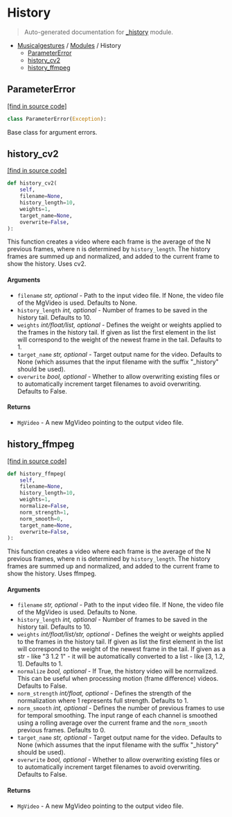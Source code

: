 # History

> Auto-generated documentation for [_history](https://github.com/fourMs/MGT-python/blob/master/musicalgestures/_history.py) module.

- [Musicalgestures](README.md#musicalgestures-index) / [Modules](MODULES.md#musicalgestures-modules) / History
    - [ParameterError](#parametererror)
    - [history_cv2](#history_cv2)
    - [history_ffmpeg](#history_ffmpeg)

## ParameterError

[[find in source code]](https://github.com/fourMs/MGT-python/blob/master/musicalgestures/_history.py#L8)

```python
class ParameterError(Exception):
```

Base class for argument errors.

## history_cv2

[[find in source code]](https://github.com/fourMs/MGT-python/blob/master/musicalgestures/_history.py#L110)

```python
def history_cv2(
    self,
    filename=None,
    history_length=10,
    weights=1,
    target_name=None,
    overwrite=False,
):
```

This function  creates a video where each frame is the average of the N previous frames, where n is determined by `history_length`. The history frames are summed up and normalized, and added to the current frame to show the history. Uses cv2.

#### Arguments

- `filename` *str, optional* - Path to the input video file. If None, the video file of the MgVideo is used. Defaults to None.
- `history_length` *int, optional* - Number of frames to be saved in the history tail. Defaults to 10.
- `weights` *int/float/list, optional* - Defines the weight or weights applied to the frames in the history tail. If given as list the first element in the list will correspond to the weight of the newest frame in the tail. Defaults to 1.
- `target_name` *str, optional* - Target output name for the video. Defaults to None (which assumes that the input filename with the suffix "_history" should be used).
- `overwrite` *bool, optional* - Whether to allow overwriting existing files or to automatically increment target filenames to avoid overwriting. Defaults to False.

#### Returns

- `MgVideo` - A new MgVideo pointing to the output video file.

## history_ffmpeg

[[find in source code]](https://github.com/fourMs/MGT-python/blob/master/musicalgestures/_history.py#L13)

```python
def history_ffmpeg(
    self,
    filename=None,
    history_length=10,
    weights=1,
    normalize=False,
    norm_strength=1,
    norm_smooth=0,
    target_name=None,
    overwrite=False,
):
```

This function  creates a video where each frame is the average of the N previous frames, where n is determined by `history_length`. The history frames are summed up and normalized, and added to the current frame to show the history. Uses ffmpeg.

#### Arguments

- `filename` *str, optional* - Path to the input video file. If None, the video file of the MgVideo is used. Defaults to None.
- `history_length` *int, optional* - Number of frames to be saved in the history tail. Defaults to 10.
- `weights` *int/float/list/str, optional* - Defines the weight or weights applied to the frames in the history tail. If given as list the first element in the list will correspond to the weight of the newest frame in the tail. If given as a str - like "3 1.2 1" - it will be automatically converted to a list - like [3, 1.2, 1]. Defaults to 1.
- `normalize` *bool, optional* - If True, the history video will be normalized. This can be useful when processing motion (frame difference) videos. Defaults to False.
- `norm_strength` *int/float, optional* - Defines the strength of the normalization where 1 represents full strength. Defaults to 1.
- `norm_smooth` *int, optional* - Defines the number of previous frames to use for temporal smoothing. The input range of each channel is smoothed using a rolling average over the current frame and the `norm_smooth` previous frames. Defaults to 0.
- `target_name` *str, optional* - Target output name for the video. Defaults to None (which assumes that the input filename with the suffix "_history" should be used).
- `overwrite` *bool, optional* - Whether to allow overwriting existing files or to automatically increment target filenames to avoid overwriting. Defaults to False.

#### Returns

- `MgVideo` - A new MgVideo pointing to the output video file.
